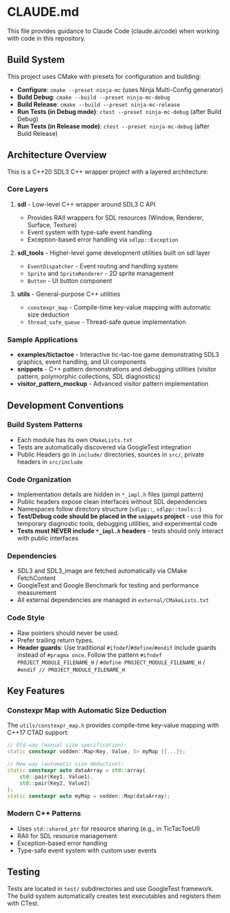 # CLAUDE.md

This file provides guidance to Claude Code (claude.ai/code) when working with code in this repository.

## Build System

This project uses CMake with presets for configuration and building:

- **Configure**: `cmake --preset ninja-mc` (uses Ninja Multi-Config generator)
- **Build Debug**: `cmake --build --preset ninja-mc-debug`
- **Build Release**: `cmake --build --preset ninja-mc-release`
- **Run Tests (in Debug mode)**: `ctest --preset ninja-mc-debug` (after Build Debug)
- **Run Tests (in Release mode)**: `ctest --preset ninja-mc-debug` (after Build Release)

## Architecture Overview

This is a C++20 SDL3 C++ wrapper project with a layered architecture:

### Core Layers
1. **sdl** - Low-level C++ wrapper around SDL3 C API
   - Provides RAII wrappers for SDL resources (Window, Renderer, Surface, Texture)
   - Event system with type-safe event handling
   - Exception-based error handling via `sdlpp::Exception`

2. **sdl_tools** - Higher-level game development utilities built on sdl layer
   - `EventDispatcher` - Event routing and handling system
   - `Sprite` and `SpriteRenderer` - 2D sprite management
   - `Button` - UI button component

3. **utils** - General-purpose C++ utilities
   - `constexpr_map` - Compile-time key-value mapping with automatic size deduction
   - `thread_safe_queue` - Thread-safe queue implementation

### Sample Applications
- **examples/tictactoe** - Interactive tic-tac-toe game demonstrating SDL3 graphics, event handling, and UI components
- **snippets** - C++ pattern demonstrations and debugging utilities (visitor pattern, polymorphic collections, SDL diagnostics)
- **visitor_pattern_mockup** - Advanced visitor pattern implementation

## Development Conventions

### Build System Patterns
- Each module has its own `CMakeLists.txt`
- Tests are automatically discovered via GoogleTest integration
- Public Headers go in `include/` directories, sources in `src/`, private headers in `src/include`

### Code Organization
- Implementation details are hidden in `*_impl.h` files (pimpl pattern)
- Public headers expose clean interfaces without SDL dependencies
- Namespaces follow directory structure (`sdlpp::`, `sdlpp::tools::`)
- **Test/Debug code should be placed in the `snippets` project** - use this for temporary diagnostic tools, debugging utilities, and experimental code
- **Tests must NEVER include `*_impl.h` headers** - tests should only interact with public interfaces

### Dependencies
- SDL3 and SDL3_image are fetched automatically via CMake FetchContent
- GoogleTest and Google Benchmark for testing and performance measurement
- All external dependencies are managed in `external/CMakeLists.txt`

### Code Style
- Raw pointers should never be used.
- Prefer trailing return types.
- **Header guards**: Use traditional `#ifndef`/`#define`/`#endif` include guards instead of `#pragma once`. Follow the pattern `#ifndef PROJECT_MODULE_FILENAME_H` / `#define PROJECT_MODULE_FILENAME_H` / `#endif // PROJECT_MODULE_FILENAME_H`

## Key Features

### Constexpr Map with Automatic Size Deduction
The `utils/constexpr_map.h` provides compile-time key-value mapping with C++17 CTAD support:

```cpp
// Old way (manual size specification):
static constexpr vodden::Map<Key, Value, 5> myMap {{...}};

// New way (automatic size deduction):
static constexpr auto dataArray = std::array{
    std::pair{Key1, Value1},
    std::pair{Key2, Value2}
};
static constexpr auto myMap = vodden::Map(dataArray);
```

### Modern C++ Patterns
- Uses `std::shared_ptr` for resource sharing (e.g., in TicTacToeUI)
- RAII for SDL resource management
- Exception-based error handling
- Type-safe event system with custom user events

## Testing

Tests are located in `test/` subdirectories and use GoogleTest framework. The build system automatically creates test executables and registers them with CTest.
